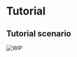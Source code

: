 # Tutorial

## Tutorial scenario 
![WIP](https://user-images.githubusercontent.com/2546640/130136817-6389ec08-89dd-4ab2-83cd-3ab9644fb0c0.gif)
